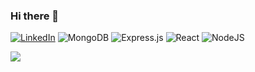 ### Hi there 👋
[![LinkedIn](https://img.shields.io/badge/LinkedIn-%230077B5.svg?logo=linkedin&logoColor=white)](https://linkedin.com/in/Zach-Briggs) 
![MongoDB](https://img.shields.io/badge/MongoDB-%234ea94b.svg?style=for-the-badge&logo=mongodb&logoColor=white) ![Express.js](https://img.shields.io/badge/express.js-%23404d59.svg?style=for-the-badge&logo=express&logoColor=%2361DAFB) ![React](https://img.shields.io/badge/react-%2320232a.svg?style=for-the-badge&logo=react&logoColor=%2361DAFB) ![NodeJS](https://img.shields.io/badge/node.js-6DA55F?style=for-the-badge&logo=node.js&logoColor=white)

![](https://github-readme-stats.vercel.app/api/top-langs/?username=zackkb&theme=dark&hide_border=false&include_all_commits=false&count_private=false&layout=compact)
